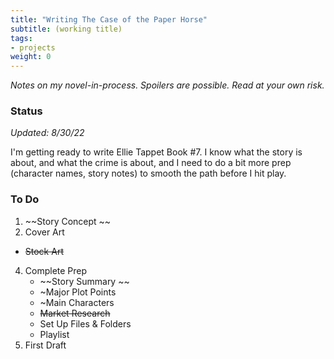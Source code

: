 ```yaml
---
title: "Writing The Case of the Paper Horse"
subtitle: (working title)
tags:
- projects
weight: 0
---
```


*Notes on my novel-in-process. Spoilers are possible. Read at your own risk.*

### Status
*Updated: 8/30/22*

I'm getting ready to write Ellie Tappet Book #7. I know what the story is about, and what the crime is about, and I need to do a bit more prep (character names, story notes) to smooth the path before I hit play.

### To Do

1. ~~Story Concept ~~
2. Cover Art
 * ~~Stock Art~~
4. Complete Prep
	* ~~Story Summary ~~
	* ~Major Plot Points
	* ~Main Characters
	* ~~Market Research~~
	* Set Up Files & Folders
	* Playlist
5. First Draft


